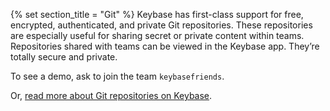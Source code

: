 {% set section_title = "Git" %}
Keybase has first-class support for free, encrypted, authenticated, and private Git repositories. These repositories are especially useful for sharing secret or private content within teams. Repositories shared with teams can be viewed in the Keybase app. They’re totally secure and private. 

To see a demo, ask to join the team `keybasefriends`. 

Or, [read more about Git repositories on Keybase](/git).
